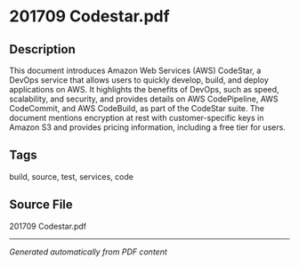 # 201709 Codestar.pdf

## Description
This document introduces Amazon Web Services (AWS) CodeStar, a DevOps service that allows users to quickly develop, build, and deploy applications on AWS. It highlights the benefits of DevOps, such as speed, scalability, and security, and provides details on AWS CodePipeline, AWS CodeCommit, and AWS CodeBuild, as part of the CodeStar suite. The document mentions encryption at rest with customer-specific keys in Amazon S3 and provides pricing information, including a free tier for users.
## Tags
build, source, test, services, code

## Source File
201709 Codestar.pdf

---
*Generated automatically from PDF content*
